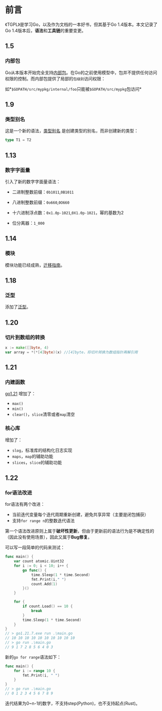 # 前言

《TGPL》是学习Go，以及作为文档的一本好书，但其基于Go 1.4版本。本文记录了Go 1.4版本后，**语法**和**工具链**的重要变更。

## 1.5

### 内部包

Go从本版本开始完全支持[内部包](https://docs.google.com/document/d/1e8kOo3r51b2BWtTs_1uADIA5djfXhPT36s6eHVRIvaU/edit)。在Go的之前使用模型中，包并不提供任何访问权限的控制。而内部包提供了局部的`包级别`访问权限：

如*`$GOPATH/src/mypkg/internal/foo`只能被`$GOPATH/src/mypkg`包访问*

## 1.9

### 类型别名

这是一个新的语法，[类型别名](https://go.dev/doc/go1.9#language) 是创建类型的别名，而非创建新的类型：

```go
type T1 = T2
```

## 1.13

### 数字字面量

引入了新的数字字面量语法：

- 二进制整数前缀：`0b1011`,`0B1011`

- 八进制整数前缀：`0o660`,`0O660`

- 十六进制浮点数：`0x1.0p-1021`,`0X1.0p-1021`，幂的基数为2

- 位分离器：`1_000`

## 1.14

### 模块

模块功能已经成熟，[迁移指南](https://blog.golang.org/migrating-to-go-modules)。

## 1.18

### 泛型

添加了[泛型](https://go.dev/doc/go1.18#language)。

## 1.20

### 切片到数组的转换

```go
x := make([]byte, 4)
var array = *(*[4]byte)(x) //[4]byte，将切片转换为数组指针再解引用
```

## 1.21

### 内建函数

[go1.21](https://go.dev/doc/go1.21) 增加了：

- `max()`
- `min()`
- `clear()`，`slice`清零或者`map`清空

### 核心库

增加了：

- `slog`，标准库的结构化日志实现
- `maps`，`map`的辅助功能
- `slices`，`slice`的辅助功能

## 1.22

### for语法改进

for语法有两个改进：

- 当前迭代变量每个迭代周期重新创建，避免共享异常（主要是闭包捕获）
- 支持`for range n`的整数迭代语法

第一个语法改进原则上属于**破坏性更新**，但由于更新前的语法行为是不确定性的（因此没有使用场景），因此又属于**Bug修复**。

可以写一段简单的代码来测试：

```go
func main() {
	var count atomic.Uint32
	for i := 0; i < 10; i++ {
		go func() {
			time.Sleep(1 * time.Second)
			fmt.Print(i," ")
			count.Add(1)
		}()
	}

	for {
		if count.Load() == 10 {
			break
		}
		time.Sleep(1 * time.Second)
	}
}
// > go1.21.7.exe run .\main.go
// 10 10 10 10 10 10 10 10 10 10
// > go run .\main.go
// 9 1 7 2 8 5 6 4 0 3
```

新的`go for range`语法如下：

```go
func main() {
	for i := range 10 {
		fmt.Print(i, " ")
	}
}
// > go run .\main.go
// 0 1 2 3 4 5 6 7 8 9
```

迭代结果为0~n-1的数字，不支持step(Python)，也不支持起点(Rust)。
